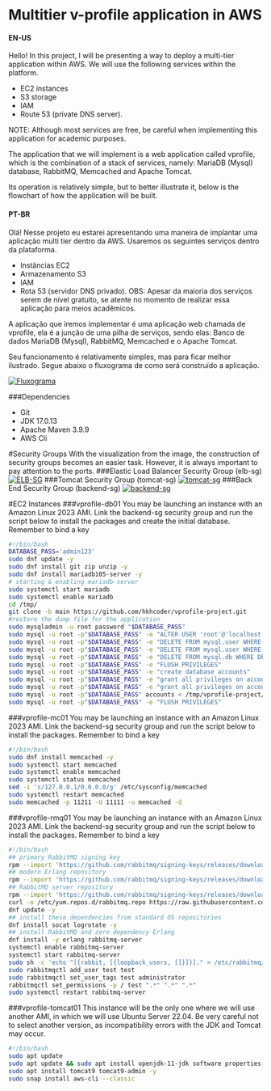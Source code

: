 # Multitier v-profile application in AWS
#### EN-US
Hello! In this project, I will be presenting a way to deploy a multi-tier application within AWS. We will use the following services within the platform.
- EC2 instances
- S3 storage
- IAM
- Route 53 (private DNS server).

NOTE: Although most services are free, be careful when implementing this application for academic purposes.

The application that we will implement is a web application called vprofile, which is the combination of a stack of services, namely: MariaDB (Mysql) database, RabbitMQ, Memcached and Apache Tomcat.

Its operation is relatively simple, but to better illustrate it, below is the flowchart of how the application will be built.

#### PT-BR
Olá! Nesse projeto eu estarei apresentando uma maneira de implantar uma aplicação multi tier dentro da AWS. Usaremos os seguintes serviços dentro da plataforma.
- Instâncias EC2
- Armazenamento S3
- IAM
- Rota 53 (servidor DNS privado).
OBS: Apesar da maioria dos serviços serem de nível gratuito, se atente no momento de realizar essa aplicação para meios acadêmicos.

A aplicação que iremos implementar é uma aplicação web chamada de vprofile, ela é a junção de uma pilha de serviços, sendo elas: Banco de dados MariaDB (Mysql), RabbitMQ, Memcached e o Apache Tomcat.

Seu funcionamento é relativamente simples, mas para ficar melhor ilustrado. Segue abaixo o fluxograma de como será construído a aplicação.

[![Fluxograma](https://felipe-vprofile-artifacts.s3.sa-east-1.amazonaws.com/Diagrama+em+branco.png "Fluxograma")](https://felipe-vprofile-artifacts.s3.sa-east-1.amazonaws.com/Diagrama+em+branco.png "Fluxograma")

###Dependencies
- Git
- JDK 17.0.13
- Apache Maven 3.9.9
- AWS Cli

#Security Groups
With the visualization from the image, the construction of security groups becomes an easier task. However, it is always important to pay attention to the ports.
###Elastic Load Balancer Security Group (elb-sg)
[![ELB-SG](https://felipe-vprofile-artifacts.s3.sa-east-1.amazonaws.com/ELB-SG.png "ELB-SG")](http://https://felipe-vprofile-artifacts.s3.sa-east-1.amazonaws.com/ELB-SG.png "ELB-SG")
###Tomcat Security Group (tomcat-sg)
[![tomcat-sg](https://felipe-vprofile-artifacts.s3.sa-east-1.amazonaws.com/TOMCAT-SG.png "tomcat-sg")](http://https://felipe-vprofile-artifacts.s3.sa-east-1.amazonaws.com/TOMCAT-SG.png "tomcat-sg")
###Back End Security Group (backend-sg)
[![backend-sg](https://felipe-vprofile-artifacts.s3.sa-east-1.amazonaws.com/BACKEND-SG.png "backend-sg")](https://felipe-vprofile-artifacts.s3.sa-east-1.amazonaws.com/BACKEND-SG.png "backend-sg")

#EC2 Instances
###vprofile-db01
You may be launching an instance with an Amazon Linux 2023 AMI. Link the backend-sg security group and run the script below to install the packages and create the initial database. Remember to bind a key
```bash
#!/bin/bash
DATABASE_PASS='admin123'
sudo dnf update -y
sudo dnf install git zip unzip -y
sudo dnf install mariadb105-server -y
# starting & enabling mariadb-server
sudo systemctl start mariadb
sudo systemctl enable mariadb
cd /tmp/
git clone -b main https://github.com/hkhcoder/vprofile-project.git
#restore the dump file for the application
sudo mysqladmin -u root password "$DATABASE_PASS"
sudo mysql -u root -p"$DATABASE_PASS" -e "ALTER USER 'root'@'localhost' IDENTIFIED BY '$DATABASE_PASS'"
sudo mysql -u root -p"$DATABASE_PASS" -e "DELETE FROM mysql.user WHERE User='root' AND Host NOT IN ('localhost', '127.0.0.1', '::1')"
sudo mysql -u root -p"$DATABASE_PASS" -e "DELETE FROM mysql.user WHERE User=''"
sudo mysql -u root -p"$DATABASE_PASS" -e "DELETE FROM mysql.db WHERE Db='test' OR Db='test\_%'"
sudo mysql -u root -p"$DATABASE_PASS" -e "FLUSH PRIVILEGES"
sudo mysql -u root -p"$DATABASE_PASS" -e "create database accounts"
sudo mysql -u root -p"$DATABASE_PASS" -e "grant all privileges on accounts.* TO 'admin'@'localhost' identified by 'admin123'"
sudo mysql -u root -p"$DATABASE_PASS" -e "grant all privileges on accounts.* TO 'admin'@'%' identified by 'admin123'"
sudo mysql -u root -p"$DATABASE_PASS" accounts < /tmp/vprofile-project/src/main/resources/db_backup.sql
sudo mysql -u root -p"$DATABASE_PASS" -e "FLUSH PRIVILEGES"
```
###vprofile-mc01
You may be launching an instance with an Amazon Linux 2023 AMI. Link the backend-sg security group and run the script below to install the packages. Remember to bind a key
```bash
#!/bin/bash
sudo dnf install memcached -y
sudo systemctl start memcached
sudo systemctl enable memcached
sudo systemctl status memcached
sed -i 's/127.0.0.1/0.0.0.0/g' /etc/sysconfig/memcached
sudo systemctl restart memcached
sudo memcached -p 11211 -U 11111 -u memcached -d
```
###vprofile-rmq01
You may be launching an instance with an Amazon Linux 2023 AMI. Link the backend-sg security group and run the script below to install the packages. Remember to bind a key
```bash
#!/bin/bash
## primary RabbitMQ signing key
rpm --import 'https://github.com/rabbitmq/signing-keys/releases/download/3.0/rabbitmq-release-signing-key.asc'
## modern Erlang repository
rpm --import 'https://github.com/rabbitmq/signing-keys/releases/download/3.0/cloudsmith.rabbitmq-erlang.E495BB49CC4BBE5B.key'
## RabbitMQ server repository
rpm --import 'https://github.com/rabbitmq/signing-keys/releases/download/3.0/cloudsmith.rabbitmq-server.9F4587F226208342.key'
curl -o /etc/yum.repos.d/rabbitmq.repo https://raw.githubusercontent.com/hkhcoder/vprofile-project/aws-LiftAndShift/al2023rmq.repo
dnf update -y
## install these dependencies from standard OS repositories
dnf install socat logrotate -y
## install RabbitMQ and zero dependency Erlang
dnf install -y erlang rabbitmq-server
systemctl enable rabbitmq-server
systemctl start rabbitmq-server
sudo sh -c 'echo "[{rabbit, [{loopback_users, []}]}]." > /etc/rabbitmq/rabbitmq.config'
sudo rabbitmqctl add_user test test
sudo rabbitmqctl set_user_tags test administrator
rabbitmqctl set_permissions -p / test ".*" ".*" ".*"
sudo systemctl restart rabbitmq-server
```
###vprofile-tomcat01
This instance will be the only one where we will use another AMI, in which we will use Ubuntu Server 22.04. Be very careful not to select another version, as incompatibility errors with the JDK and Tomcat may occur.
```bash
#!/bin/bash
sudo apt update
sudo apt update && sudo apt install openjdk-11-jdk software properties-common daemon systemd curl -y
sudo apt install tomcat9 tomcat9-admin -y
sudo snap install aws-cli --classic 
```